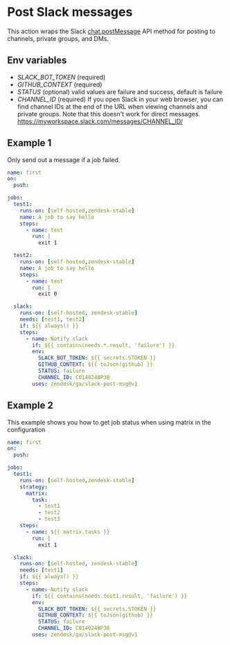 # Post Slack messages

This action wraps the Slack [chat.postMessage](https://api.slack.com/methods/chat.postMessage) API method for posting to channels, private groups, and DMs.

## Env variables
- *SLACK_BOT_TOKEN* (required)
- *GITHUB_CONTEXT* (required)
- *STATUS* (optional) valid values are failure and success, default is failure
- *CHANNEL_ID* (required)
If you open Slack in your web browser, you can find channel IDs at the end of the URL when viewing channels and private groups. Note that this doesn't work for direct messages.
https://myworkspace.slack.com/messages/CHANNEL_ID/

## Example 1
Only send out a message if a job failed.
```yaml
name: first
on:
  push:

jobs:
  test1:
    runs-on: [self-hosted,zendesk-stable]
    name: A job to say hello
    steps:
      - name: test
        run: |
          exit 1

  test2:
    runs-on: [self-hosted,zendesk-stable]
    name: A job to say hello
    steps:
      - name: test
        run: |
          exit 0

  slack:
    runs-on: [self-hosted, zendesk-stable]
    needs: [test1, test2]
    if: ${{ always() }}
    steps:
      - name: Notify slack
        if: ${{ contains(needs.*.result, 'failure') }}
        env:
          SLACK_BOT_TOKEN: ${{ secrets.STOKEN }}
          GITHUB_CONTEXT: ${{ toJson(github) }}
          STATUS: failure
          CHANNEL_ID: C014024BP38
        uses: zendesk/ga/slack-post-msg@v1
```

## Example 2
This example shows you how to get job status when using matrix in the configuration
```yaml
name: first
on:
  push:

jobs:
  test1:
    runs-on: [self-hosted,zendesk-stable]
    strategy:
      matrix:
        task:
          - test1
          - test2
          - test3
    steps:
      - name: ${{ matrix.tasks }}
        run: |
          exit 1

  slack:
    runs-on: [self-hosted, zendesk-stable]
    needs: [test1]
    if: ${{ always() }}
    steps:
      - name: Notify slack
        if: ${{ contains(needs.test1.result, 'failure') }}
        env:
          SLACK_BOT_TOKEN: ${{ secrets.STOKEN }}
          GITHUB_CONTEXT: ${{ toJson(github) }}
          STATUS: failure
          CHANNEL_ID: C014024BP38
        uses: zendesk/ga/slack-post-msg@v1
```
